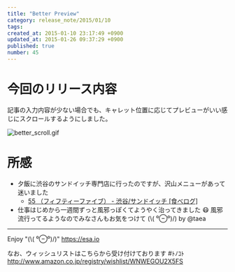 ```yaml
---
title: "Better Preview"
category: release_note/2015/01/10
tags: 
created_at: 2015-01-10 23:17:49 +0900
updated_at: 2015-01-26 09:37:29 +0900
published: true
number: 45
---
```


# 今回のリリース内容

記事の入力内容が少ない場合でも、キャレット位置に応じてプレビューがいい感じにスクロールするようにしました。

![better_scroll.gif](https://img.esa.io/uploads/production/pictures/105/2840/image/ace6fceaaff790cb13c2d3c94c77d3bf.gif)

# 所感

- 夕飯に渋谷のサンドイッチ専門店に行ったのですが、沢山メニューがあって迷いました
    - [55 （フィフティーファイブ） - 渋谷/サンドイッチ [食べログ]](http://tabelog.com/tokyo/A1303/A130301/13170625/)
- 仕事はじめから一週間ずっと風邪っぽくてようやく治ってきました :mask: 風邪流行ってるようなのでみなさんもお気をつけて (\\( ⁰⊖⁰)/) by @taea 

---
Enjoy "(\\( ⁰⊖⁰)/)"
https://esa.io

なお、ウィッシュリストはこちらから受け付けております #ﾄﾉｺﾄ
http://www.amazon.co.jp/registry/wishlist/WNWEGOU2X5FS
